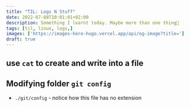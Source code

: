 ```yaml
---
title: "TIL: Logs N Stuff"
date: 2022-07-08T10:01:01+02:00
description: Something I learnt today. Maybe more than one thing👾
tags: [til, linux, logs,]
images: ['https://images-here-hugo.vercel.app/api/og-image?title=']
draft: true
---
```


## use `cat` to create and write into a file

## Modifying folder `git config`
- `./git/config` - notice how this file has no extension